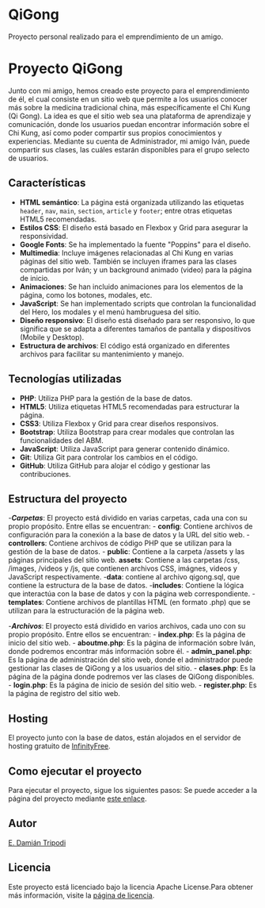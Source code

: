 # QiGong
Proyecto personal realizado para el emprendimiento de un amigo.

# Proyecto QiGong
Junto con mi amigo, hemos creado este proyecto para el emprendimiento de él, el cual consiste en un sitio web que permite a los usuarios conocer más sobre la medicina tradicional china, más específicamente el Chi Kung (Qi Gong).
La idea es que el sitio web sea una plataforma de aprendizaje y comunicación, donde los usuarios puedan encontrar información sobre el Chi Kung, así como poder compartir sus propios conocimientos y experiencias.
Mediante su cuenta de Administrador, mi amigo Iván, puede compartir sus clases, las cuáles estarán disponibles para el grupo selecto de usuarios.

## Características
- **HTML semántico**: La página está organizada utilizando las etiquetas `header`, `nav`, `main`, `section`, `article` y `footer`; entre otras etiquetas HTML5 recomendadas.
- **Estilos CSS**: El diseño está basado en Flexbox y Grid para asegurar la responsividad.
- **Google Fonts**: Se ha implementado la fuente "Poppins" para el diseño.
- **Multimedia**: Incluye imágenes relacionadas al Chi Kung en varias páginas del sitio web. También se incluyen iframes para las clases compartidas por Iván; y un background animado (video) para la página de inicio.
- **Animaciones**: Se han incluido animaciones para los elementos de la página, como los botones, modales, etc.
- **JavaScript**: Se han implementado scripts que controlan la funcionalidad del Hero, los modales y el menú hambruguesa del sitio.
- **Diseño responsivo**: El diseño está diseñado para ser responsivo, lo que significa que se adapta a diferentes tamaños de pantalla y dispositivos (Mobile y Desktop).
- **Estructura de archivos**: El código está organizado en diferentes archivos para facilitar su mantenimiento y manejo.

## Tecnologías utilizadas
- **PHP**: Utiliza PHP para la gestión de la base de datos.
- **HTML5**: Utiliza etiquetas HTML5 recomendadas para estructurar la página.
- **CSS3**: Utiliza Flexbox y Grid para crear diseños responsivos.
- **Bootstrap**: Utiliza Bootstrap para crear modales que controlan las funcionalidades del ABM.
- **JavaScript**: Utiliza JavaScript para generar contenido dinámico.
- **Git**: Utiliza Git para controlar los cambios en el código.
- **GitHub**: Utiliza GitHub para alojar el código y gestionar las contribuciones.

## Estructura del proyecto
-***Carpetas***: El proyecto está dividido en varias carpetas, cada una con su propio propósito. Entre ellas se encuentran:
    - **config**: Contiene archivos de configuración para la conexión a la base de datos y la URL del sitio web.
    -**controllers**: Contiene archivos de código PHP que se utilizan para la gestión de la base de datos.
    - **public**: Contiene a la carpeta /assets y las páginas principales del sitio web.
    **assets**: Contiene a las carpetas /css, /images, /videos y /js, que contienen archivos CSS, imágnes, videos y JavaScript respectivamente.
    -**data**: contiene al archivo qigong.sql, que contiene la estructura de la base de datos.
    -**includes**: Contiene la lógica que interactúa con la base de datos y con la página web correspondiente.
    -**templates**: Contiene archivos de plantillas HTML (en formato .php) que se utilizan para la estructuración de la página web.

-***Archivos***: El proyecto está dividido en varios archivos, cada uno con su propio propósito. Entre ellos se encuentran:
    - **index.php**: Es la página de inicio del sitio web.
    - **aboutme.php**: Es la página de información sobre Iván, donde podremos encontrar más información sobre él.
    - **admin_panel.php**: Es la página de administración del sitio web, donde el administrador puede gestionar las clases de QiGong y a los usuarios del sitio.
    - **clases.php**: Es la página de la página donde podremos ver las clases de QiGong disponibles.
    - **login.php**: Es la página de inicio de sesión del sitio web.
    - **register.php**: Es la página de registro del sitio web.

## Hosting
El proyecto junto con la base de datos, están alojados en el servidor de hosting gratuito de [InfinityFree](https://www.infinityfree.com/).  

## Como ejecutar el proyecto
Para ejecutar el proyecto, sigue los siguientes pasos:
Se puede acceder a la página del proyecto mediante [este enlace](http://www.sasukeivan.42web.io/?i=1).

## Autor
[E. Damián Tripodi](https://edamiantripodi.github.io/)

## Licencia
Este proyecto está licenciado bajo la licencia Apache License.Para obtener más información, visite la [página de licencia](https://github.com/xKensho47/QiGong?tab=Apache-2.0-1-ov-file).
